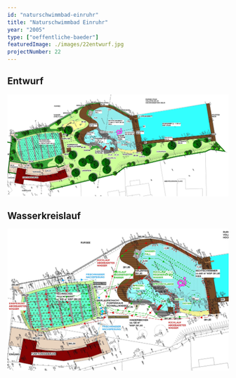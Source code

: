 ```yaml
---
id: "naturschwimmbad-einruhr"
title: "Naturschwimmbad Einruhr"
year: "2005"
type: ["oeffentliche-baeder"]
featuredImage: ./images/22entwurf.jpg
projectNumber: 22
---
```


## Entwurf
![Entwurf](./images/22entwurf.jpg)

## Wasserkreislauf
![Wasserkreislauf](./images/22wasserkreislauf.jpg)